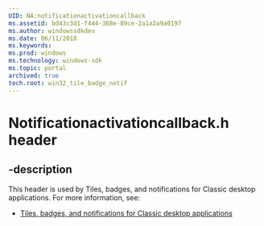 ```yaml
---
UID: NA:notificationactivationcallback
ms.assetid: bd43c3d1-f444-368e-89ce-2a1a2a9a0197
ms.author: windowssdkdev
ms.date: 06/11/2018
ms.keywords: 
ms.prod: windows
ms.technology: windows-sdk
ms.topic: portal
archived: true
tech.root: win32_tile_badge_notif
---
```


# Notificationactivationcallback.h header


## -description


This header is used by Tiles, badges, and notifications for Classic desktop applications. For more information, see:

- [Tiles, badges, and notifications for Classic desktop applications](../_win32_tile_badge_notif/index.md)
